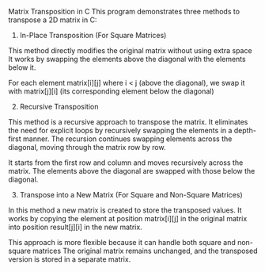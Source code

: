 
Matrix Transposition in C
This program demonstrates three methods to transpose a 2D matrix in C:

1. In-Place Transposition (For Square Matrices)

This method directly modifies the original matrix without using extra space
It works by swapping the elements above the diagonal with the elements below it.

For each element matrix[i][j] where i < j (above the diagonal), we swap it with matrix[j][i] (its corresponding element below the diagonal)


2. Recursive Transposition

This method is a recursive approach to transpose the matrix. 
It eliminates the need for explicit loops by recursively swapping the elements in a depth-first manner.
The recursion continues swapping elements across the diagonal, moving through the matrix row by row.

It starts from the first row and column and moves recursively across the matrix. The elements above the diagonal are swapped with those below the diagonal.


3. Transpose into a New Matrix (For Square and Non-Square Matrices)

In this method a new matrix is created to store the transposed values.
It works by copying the element at position matrix[i][j] in the original matrix into position result[j][i] in the new matrix.

This approach is more flexible because it can handle both square and non-square matrices
The original matrix remains unchanged, and the transposed version is stored in a separate matrix.